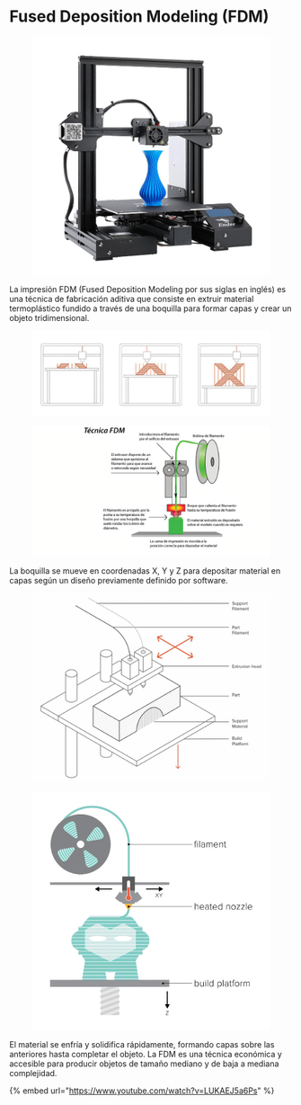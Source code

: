 # Fused Deposition Modeling (FDM)

<figure><img src="../../.gitbook/assets/image (24).png" alt=""><figcaption></figcaption></figure>

La impresión FDM (Fused Deposition Modeling por sus siglas en inglés) es una técnica de fabricación aditiva que consiste en extruir material termoplástico fundido a través de una boquilla para formar capas y crear un objeto tridimensional.

<figure><img src="../../.gitbook/assets/image (108).png" alt=""><figcaption></figcaption></figure>

<figure><img src="../../.gitbook/assets/image (53).png" alt=""><figcaption></figcaption></figure>

La boquilla se mueve en coordenadas X, Y y Z para depositar material en capas según un diseño previamente definido por software.

<figure><img src="../../.gitbook/assets/image (124).png" alt=""><figcaption></figcaption></figure>

<figure><img src="../../.gitbook/assets/image (147).png" alt=""><figcaption></figcaption></figure>

El material se enfría y solidifica rápidamente, formando capas sobre las anteriores hasta completar el objeto. La FDM es una técnica económica y accesible para producir objetos de tamaño mediano y de baja a mediana complejidad.

{% embed url="https://www.youtube.com/watch?v=LUKAEJ5a6Ps" %}
